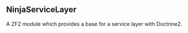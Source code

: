 NinjaServiceLayer
-----------------

A ZF2 module which provides a base for a service layer with Doctrine2.
